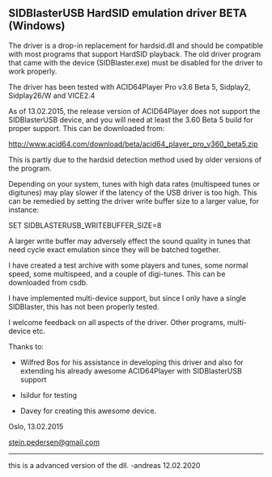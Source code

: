 SIDBlasterUSB HardSID emulation driver BETA (Windows)
-----------------------------------------------------

The driver is a drop-in replacement for hardsid.dll and should be compatible
with most programs that support HardSID playback. The old driver program that
came with the device (SIDBlaster.exe) must be disabled for the driver to work
properly.

The driver has been tested with ACID64Player Pro v3.6 Beta 5, Sidplay2, Sidplay26/W and VICE2.4

As of 13.02.2015, the release version of ACID64Player does not support the SIDBlasterUSB 
device, and you will need at least the 3.60 Beta 5 build for proper support. This can be
downloaded from: 

http://www.acid64.com/download/beta/acid64_player_pro_v360_beta5.zip

This is partly due to the hardsid detection method used by older versions of the program. 

Depending on your system, tunes with high data rates (multispeed tunes or digitunes) may 
play slower if the latency of the USB driver is too high. This can be remedied by setting
the driver write buffer size to a larger value, for instance:

SET SIDBLASTERUSB_WRITEBUFFER_SIZE=8

A larger write buffer may adversely effect the sound quality in tunes that need cycle exact 
emulation since they will be batched together.

I have created a test archive with some players and tunes, some normal speed, some multispeed,
and a couple of digi-tunes. This can be downloaded from csdb.

I have implemented multi-device support, but since I only have a single SIDBlaster, this has
not been properly tested.

I welcome feedback on all aspects of the driver. Other programs, multi-device etc.

Thanks to:

* Wilfred Bos for his assistance in developing this driver and also for extending his
already awesome ACID64Player with SIDBlasterUSB support

* Isildur for testing

* Davey for creating this awesome device.

Oslo, 13.02.2015

stein.pedersen@gmail.com

-------------------------------------------
this is a advanced version of the dll.
-andreas 12.02.2020

